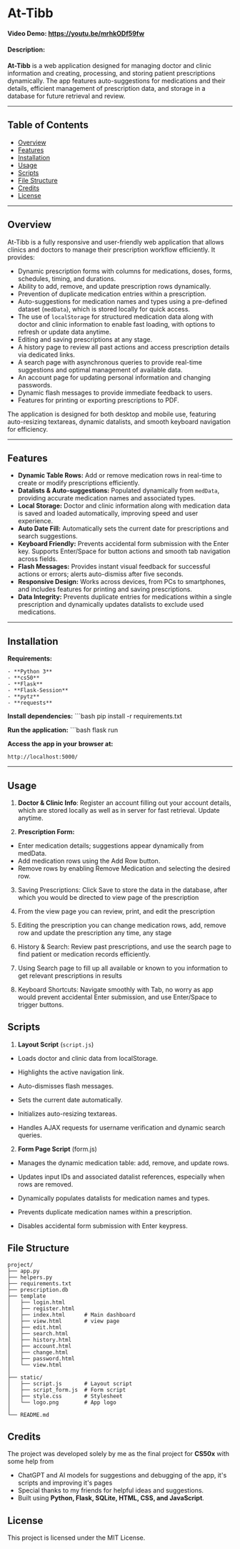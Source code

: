 # At-Tibb
#### Video Demo:  <https://youtu.be/mrhkODf59fw>
#### Description:
**At-Tibb** is a web application designed for managing doctor and clinic information and creating, processing, and storing patient prescriptions dynamically. The app features auto-suggestions for medications and their details, efficient management of prescription data, and storage in a database for future retrieval and review.

---

## Table of Contents

- [Overview](#overview)
- [Features](#features)
- [Installation](#installation)
- [Usage](#usage)
- [Scripts](#scripts)
- [File Structure](#file-structure)
- [Credits](#credits)
- [License](#license)

---

## Overview
At-Tibb is a fully responsive and user-friendly web application that allows clinics and doctors to manage their prescription workflow efficiently. It provides:

- Dynamic prescription forms with columns for medications, doses, forms, schedules, timing, and durations.
- Ability to add, remove, and update prescription rows dynamically.
- Prevention of duplicate medication entries within a prescription.
- Auto-suggestions for medication names and types using a pre-defined dataset (`medData`), which is stored locally for quick access.
- The use of `localStorage` for structured medication data along with doctor and clinic information to enable fast loading, with options to refresh or update data anytime.
- Editing and saving prescriptions at any stage.
- A history page to review all past actions and access prescription details via dedicated links.
- A search page with asynchronous queries to provide real-time suggestions and optimal management of available data.
- An account page for updating personal information and changing passwords.
- Dynamic flash messages to provide immediate feedback to users.
- Features for printing or exporting prescriptions to PDF.

The application is designed for both desktop and mobile use, featuring auto-resizing textareas, dynamic datalists, and smooth keyboard navigation for efficiency.


---

## Features

- **Dynamic Table Rows:** Add or remove medication rows in real-time to create or modify prescriptions efficiently.
- **Datalists & Auto-suggestions:** Populated dynamically from `medData`, providing accurate medication names and associated types.
- **Local Storage:** Doctor and clinic information along with medication data is saved and loaded automatically, improving speed and user experience.
- **Auto Date Fill:** Automatically sets the current date for prescriptions and search suggestions.
- **Keyboard Friendly:** Prevents accidental form submission with the Enter key. Supports Enter/Space for button actions and smooth tab navigation across fields.
- **Flash Messages:** Provides instant visual feedback for successful actions or errors; alerts auto-dismiss after five seconds.
- **Responsive Design:** Works across devices, from PCs to smartphones, and includes features for printing and saving prescriptions.
- **Data Integrity:** Prevents duplicate entries for medications within a single prescription and dynamically updates datalists to exclude used medications.

---

## Installation

**Requirements:**

    - **Python 3**
    - **cs50**
    - **Flask**
    - **Flask-Session**
    - **pytz**
    - **requests**

**Install dependencies:**
    ```bash
    pip install -r requirements.txt


**Run the application:**
    ```bash
    flask run

**Access the app in your browser at:**

    http://localhost:5000/

---

## Usage

1. **Doctor & Clinic Info**: Register an account filling out your account details, which are stored locally as well as in server for fast retrieval. Update anytime.

2. **Prescription Form:**

- Enter medication details; suggestions appear dynamically from medData.
- Add medication rows using the Add Row button.
- Remove rows by enabling Remove Medication and selecting the desired row.

3. Saving Prescriptions: Click Save to store the data in the database, after which you would be directed to view page of the prescription

4. From the view page you can review, print, and edit the prescription

5. Editing the prescription you can change medication rows, add, remove row and update the prescription any time, any stage

6. History & Search: Review past prescriptions, and use the search page to find patient or medication records efficiently.

7. Using Search page to fill up all available or known to you information to get relevant prescriptions in results

8. Keyboard Shortcuts: Navigate smoothly with Tab, no worry as app would prevent accidental Enter submission, and use Enter/Space to trigger buttons.


## Scripts ##
1. **Layout Script** (`script.js`)

- Loads doctor and clinic data from localStorage.

- Highlights the active navigation link.

- Auto-dismisses flash messages.

- Sets the current date automatically.

- Initializes auto-resizing textareas.

- Handles AJAX requests for username verification and dynamic search queries.


2. **Form Page Script** (form.js)

- Manages the dynamic medication table: add, remove, and update rows.

- Updates input IDs and associated datalist references, especially when rows are removed.

- Dynamically populates datalists for medication names and types.

- Prevents duplicate medication names within a prescription.

- Disables accidental form submission with Enter keypress.


## File Structure

    project/
    ├── app.py
    ├── helpers.py
    ├── requirements.txt
    ├── prescription.db
    ├── template
    │   ├── login.html
    │   ├── register.html
    │   ├── index.html      # Main dashboard
    │   ├── view.html       # view page
    │   ├── edit.html
    │   ├── search.html
    │   ├── history.html
    │   ├── account.html
    │   ├── change.html
    │   ├── password.html
    │   └── view.html
    │
    ├── static/
    │   ├── script.js       # Layout script
    │   ├── script_form.js  # Form script
    │   ├── style.css       # Stylesheet
    │   └── logo.png        # App logo
    │
    └── README.md


## Credits
The project was developed solely by me as the final project for **CS50x** with some help from
- ChatGPT and AI models for suggestions and debugging of the app, it's scripts and improving it's pages
- Special thanks to my friends for helpful ideas and suggestions.
- Built using **Python, Flask, SQLite, HTML, CSS, and JavaScript**.


## License ##

This project is licensed under the MIT License.
